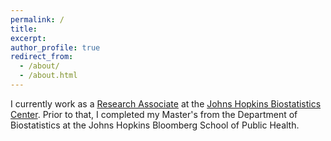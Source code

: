 ```yaml
---
permalink: /
title: 
excerpt: 
author_profile: true
redirect_from: 
  - /about/
  - /about.html
---
```



I currently work as a [Research Associate](https://www.jhsph.edu/faculty/directory/profile/4075/yifan-zhang) at the [Johns Hopkins Biostatistics Center](https://www.jhsph.edu/research/centers-and-institutes/johns-hopkins-biostatistics-center/). Prior to that, I completed my Master's from the Department of Biostatistics at the Johns Hopkins Bloomberg School of Public Health.
